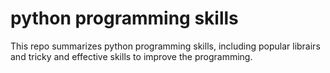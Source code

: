 # python programming skills

This repo summarizes python programming skills, including popular librairs and tricky and effective skills to improve the programming.

